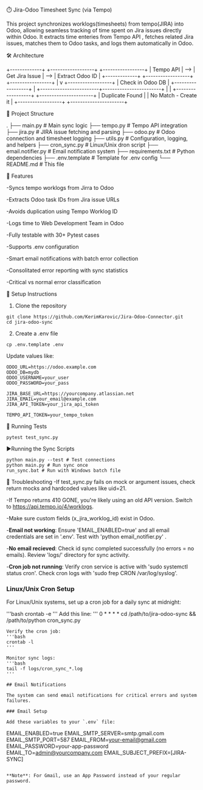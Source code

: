 ⏱️ Jira-Odoo Timesheet Sync (via Tempo)

This project synchronizes worklogs(timesheets) from tempo(JIRA) into Odoo, allowing seamless tracking of time spent on Jira issues directly within Odoo. It extracts time enteries from Tempo API , fetches related Jira issues, matches them to Odoo tasks, and logs them automatically in Odoo.

🛠️ Architecture

+-------------+     +------------------+     +-----------------+
|   Tempo API | --> | Get Jira Issue   | --> | Extract Odoo ID |
+-------------+     +------------------+     +-----------------+
                                             |
                                              v
                                      +------------------+
                                      | Check in Odoo DB |
                                      +------------------+
                                              |
                     +------------------------+------------------------+
                     |                                                 |
             +------------------+                          +----------------------+
             | Duplicate Found  |                          | No Match - Create it |
             +------------------+                          +----------------------+

📁 Project Structure

.
├── main.py                   # Main sync logic
├── tempo.py                  # Tempo API integration
├── jira.py                   # JIRA issue fetching and parsing
├── odoo.py                   # Odoo connection and timesheet logging
├── utils.py                  # Configuration, logging, and helpers
├── cron_sync.py              # Linux/Unix dron script
├── email.notifier.py         # Email notification system 
├── requirements.txt          # Python dependencies
├── .env.template             # Template for .env config
└── README.md                 # This file

🚀 Features

-Syncs tempo worklogs from Jirra to Odoo 

-Extracts Odoo task IDs from Jira issue URLs

-Avoids duplication using Tempo Worklog ID

-Logs time to Web Development Team in Odoo

-Fully testable with 30+ Pytest cases 

-Supports .env configuration

-Smart email notifications with batch error collection

-Consolitated error reporting with sync statistics

-Critical vs normal error classification

🔧 Setup Instructions

1. Clone the repository

```
git clone https://github.com/KerimKarovic/Jira-Odoo-Connector.git
cd jira-odoo-sync
```

2. Create a .env file 
```
cp .env.template .env
```

Update values like:
```
ODOO_URL=https://odoo.example.com
ODOO_DB=mydb
ODOO_USERNAME=your_user
ODOO_PASSWORD=your_pass

JIRA_BASE_URL=https://yourcompany.atlassian.net
JIRA_EMAIL=your_email@example.com
JIRA_API_TOKEN=your_jira_api_token

TEMPO_API_TOKEN=your_tempo_token
```

🧪 Running Tests

```
pytest test_sync.py
```

▶️Running the Sync Scripts

```
python main.py --test # Test connections
python main.py # Run sync once
run_sync.bat # Run with Windows batch file
```

📌 Troubleshooting
-If test_sync.py fails on mock or argument issues, check return mocks and hardcoded values like uid=21.

-If Tempo returns 410 GONE, you're likely using an old API version. Switch to https://api.tempo.io/4/worklogs.

-Make sure custom fields (x_jira_worklog_id) exist in Odoo.

-**Email not working**: Ensure 'EMAIL_ENABLED=true' and all email credentials are set in '.env'.
Test with  'python email_notifier.py' .

-**No email recieved**: Check id sync completed successfully (no errors = no emails). Review 'logs/' directory for sync activity.

-**Cron job not running**: Verify cron service is active with 'sudo systemctl status cron'. Check cron logs with 'sudo frep CRON /var/log/syslog'.

### Linux/Unix Cron Setup

For Linux/Unix systems, set up a cron job for a daily sync at midnight:

'''bash
crontab -e
'''
Add this line:
'''
0 * * * * cd /path/to/jira-odoo-sync && /path/to/python cron_sync.py
```
Verify the cron job:
'''bash
crontab -l
'''

Monitor sync logs:
'''bash
tail -f logs/cron_sync_*.log
'''

## Email Notifications

The system can send email notifications for critical errors and system failures.

### Email Setup

Add these variables to your `.env` file:
```
EMAIL_ENABLED=true
EMAIL_SMTP_SERVER=smtp.gmail.com
EMAIL_SMTP_PORT=587
EMAIL_FROM=your-email@gmail.com
EMAIL_PASSWORD=your-app-password
EMAIL_TO=admin@yourcompany.com
EMAIL_SUBJECT_PREFIX=[JIRA-SYNC]
```

**Note**: For Gmail, use an App Password instead of your regular password.
